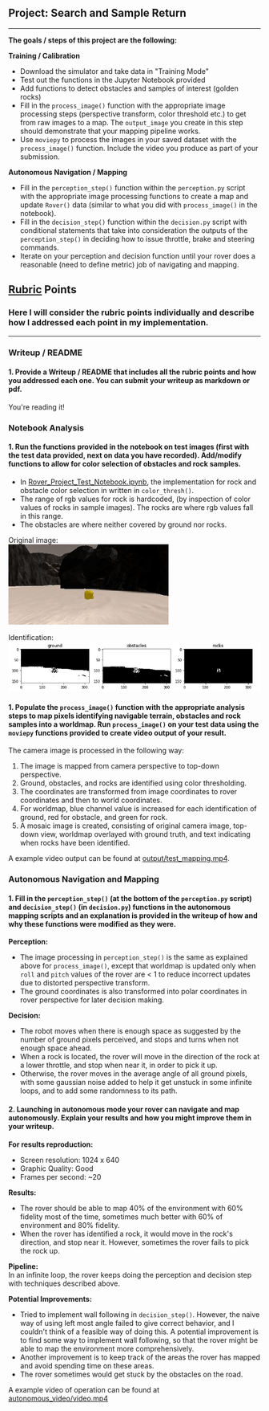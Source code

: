 ## Project: Search and Sample Return
---


**The goals / steps of this project are the following:**  

**Training / Calibration**  

* Download the simulator and take data in "Training Mode"
* Test out the functions in the Jupyter Notebook provided
* Add functions to detect obstacles and samples of interest (golden rocks)
* Fill in the `process_image()` function with the appropriate image processing steps (perspective transform, color threshold etc.) to get from raw images to a map.  The `output_image` you create in this step should demonstrate that your mapping pipeline works.
* Use `moviepy` to process the images in your saved dataset with the `process_image()` function.  Include the video you produce as part of your submission.

**Autonomous Navigation / Mapping**

* Fill in the `perception_step()` function within the `perception.py` script with the appropriate image processing functions to create a map and update `Rover()` data (similar to what you did with `process_image()` in the notebook). 
* Fill in the `decision_step()` function within the `decision.py` script with conditional statements that take into consideration the outputs of the `perception_step()` in deciding how to issue throttle, brake and steering commands. 
* Iterate on your perception and decision function until your rover does a reasonable (need to define metric) job of navigating and mapping.  

[//]: # (Image References)

[rock_image]: ./calibration_images/example_rock1.jpg
[color_classificiation]: ./misc/color_classification.png

## [Rubric](https://review.udacity.com/#!/rubrics/916/view) Points
### Here I will consider the rubric points individually and describe how I addressed each point in my implementation.  

---
### Writeup / README

#### 1. Provide a Writeup / README that includes all the rubric points and how you addressed each one.  You can submit your writeup as markdown or pdf.

You're reading it!

### Notebook Analysis
#### 1. Run the functions provided in the notebook on test images (first with the test data provided, next on data you have recorded). Add/modify functions to allow for color selection of obstacles and rock samples.

* In [Rover_Project_Test_Notebook.ipynb](./code/Rover_Project_Test_Notebook.ipynb), the implementation for rock and obstacle color selection in written in `color_thresh()`.    
* The range of rgb values for rock is hardcoded, (by inspection of color values of rocks in sample images). The rocks are where rgb values fall in this range.    
* The obstacles are where neither covered by ground nor rocks.

Original image:    
![original rock image][rock_image]

Identification:    
![object identification by color][color_classificiation]

#### 1. Populate the `process_image()` function with the appropriate analysis steps to map pixels identifying navigable terrain, obstacles and rock samples into a worldmap.  Run `process_image()` on your test data using the `moviepy` functions provided to create video output of your result. 
The camera image is processed in the following way:
1. The image is mapped from camera perspective to top-down perspective.
2. Ground, obstacles, and rocks are identified using color thresholding.
3. The coordinates are transformed from image coordinates to rover coordinates and then to world coordinates.
4. For worldmap, blue channel value is increased for each identification of ground, red for obstacle, and green for rock.
5. A mosaic image is created, consisting of original camera image, top-down view, worldmap overlayed with ground truth, and text indicating when rocks have been identified.

A example video output can be found at [output/test_mapping.mp4](./output/test_mapping.mp4).
### Autonomous Navigation and Mapping

#### 1. Fill in the `perception_step()` (at the bottom of the `perception.py` script) and `decision_step()` (in `decision.py`) functions in the autonomous mapping scripts and an explanation is provided in the writeup of how and why these functions were modified as they were.
**Perception:**    
* The image processing in `perception_step()` is the same as explained above for `process_image()`, except that worldmap is updated only when `roll` and `pitch` values of the rover are < 1 to reduce incorrect updates due to distorted perspective transform.
* The ground coordinates is also transformed into polar coordinates in rover perspective for later decision making.

**Decision:**    
* The robot moves when there is enough space as suggested by the number of ground pixels perceived, and stops and turns when not enough space ahead.
* When a rock is located, the rover will move in the direction of the rock at a lower throttle, and stop when near it, in order to pick it up.
* Otherwise, the rover moves in the average angle of all ground pixels, with some gaussian noise added to help it get unstuck in some infinite loops, and to add some randomness to its path.

#### 2. Launching in autonomous mode your rover can navigate and map autonomously.  Explain your results and how you might improve them in your writeup.  

**For results reproduction:**
* Screen resolution: 1024 x 640  
* Graphic Quality: Good
* Frames per second: ~20

**Results:**
* The rover should be able to map 40% of the environment with 60% fidelity most of the time, sometimes much better with 60% of environment and 80% fidelity.
* When the rover has identified a rock, it would move in the rock's direction, and stop near it. However, sometimes the rover fails to pick the rock up.

**Pipeline:**    
In an infinite loop, the rover keeps doing the perception and decision step with techniques described above.

**Potential Improvements:**
* Tried to implement wall following in `decision_step()`. However, the naive way of using left most angle failed to give correct behavior, and I couldn't think of a feasible way of doing this. A potential improvement is to find some way to implement wall following, so that the rover might be able to map the environment more comprehensively.
* Another improvement is to keep track of the areas the rover has mapped and avoid spending time on these areas.
* The rover sometimes would get stuck by the obstacles on the road.

A example video of operation can be found at [autonomous_video/video.mp4](./autonomous_video/video.mp4)


